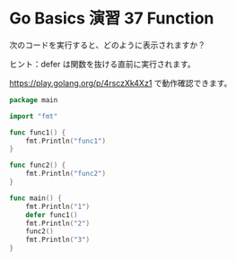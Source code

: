 # Go Basics 演習 37 Function

次のコードを実行すると、どのように表示されますか？

ヒント：defer は関数を抜ける直前に実行されます。

https://play.golang.org/p/4rsczXk4Xz1 で動作確認できます。

```go
package main

import "fmt"

func func1() {
	fmt.Println("func1")
}

func func2() {
	fmt.Println("func2")
}

func main() {
	fmt.Println("1")
	defer func1()
	fmt.Println("2")
	func2()
	fmt.Println("3")
}
```
